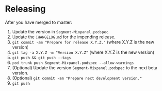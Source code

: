Releasing
=========

After you have merged to master:

 1. Update the version in `Segment-Mixpanel.podspec`.
 2. Update the `CHANGELOG.md` for the impending release.
 3. `git commit -am "Prepare for release X.Y.Z."` (where X.Y.Z is the new version)
 4. `git tag -a X.Y.Z -m "Version X.Y.Z"` (where X.Y.Z is the new version)
 5. `git push && git push --tags`
 6. `pod trunk push Segment-Mixpanel.podspec --allow-warnings`
 7. (Optional) Update the version `Segment-Mixpanel.podspec` to the next beta version.
 8. (Optional) `git commit -am "Prepare next development version."`
 9. `git push`
